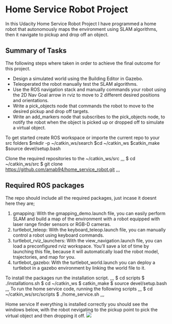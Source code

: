 # Home Service Robot Project
In this Udacity Home Service Robot Project I have programmed a home robot that autonomously maps the environment using SLAM algorithms, then it navigate to pickup and drop off an object.

## Summary of Tasks
The following steps where taken in order to achieve the final outcome for this project.
- Design a simulated world using the Building Editor in Gazebo.
- Teleoperated the robot manually test the SLAM algorithms.
- Use the ROS navigation stack and manually commands your robot using the 2D Nav Goal arrow in rviz to move to 2 different desired positions and orientations.
- Write a pick_objects node that commands the robot to move to the desired pickup and drop off targets.
- Write an add_markers node that subscribes to the pick_objects node, to notify the robot when the object is picked up or dropped off to simulate a virtual object.

To get started create ROS workspace or importe the current repo to your src folders
$mkdir -p ~/catkin_ws/search
$cd ~/catkin_ws
$catkin_make
$source devel/setup.bash

Clone the required repositories to the ~/catkin_ws/src
,,,
$ cd ~/catkin_ws/src
$ git clone https://github.com/amab94/home_service_robot.git
,,,
## Required ROS packages
The repo should include all the required packages, just incase it doesnt here they are;
  1.  gmapping: With the gmapping_demo.launch file, you can easily perform SLAM and build a map of the environment with a robot equipped with laser range finder sensors or RGB-D cameras.
  2.  turtlebot_teleop: With the keyboard_teleop.launch file, you can manually control a robot using keyboard commands.
  3.  turtlebot_rviz_launchers: With the view_navigation.launch file, you can load a preconfigured rviz workspace. You’ll save a lot of time by launching this file, because it will automatically load the robot model, trajectories, and map for you.
  4.  turtlebot_gazebo: With the turtlebot_world.launch you can deploy a turtlebot in a gazebo environment by linking the world file to it.

To install the packages run the installation script.
,,,
$ cd scripts
$ ./installations.sh
$ cd ~/catkin_ws
$ catkin_make
$ source devel/setup.bash
,,,
To run the home service code, running the following scripts
,,,
$ cd ~/catkin_ws/src/scripts
$ ./home_service.sh
,,,

Home service If everything is installed correctly you should see the windows below, with the robot nevigating to the pickup point to pick the virtual object and then dropping it off.
![](home_robot_in_action.gif)
